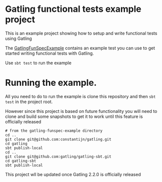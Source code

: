 # Gatling functional tests example project

This is an example project showing how to setup and write functional tests using Gatling

The [GatlingFunSpecExample](src/test/scala/io/gatling/funspec/example/GatlingFunSpecExample.scala) contains an example test you can use to get started writing functional tests with Gatling.

Use `sbt test` to run the example


# Running the example.

All you need to do to run the example is clone this repository and then `sbt test` in the project root.

However since this project is based on future functionality you will need to clone and build some snapshots to get it to work until this feature is officially released

    # from the gatling-funspec-example directory
    cd ..
    git clone git@github.com:constantijn/gatling.git
    cd gatling
    sbt publish-local
    cd ..
    git clone git@github.com:gatling/gatling-sbt.git
    cd gatling-sbt
    sbt publish-local

This project wll be updated once Gatling 2.2.0 is officially released
